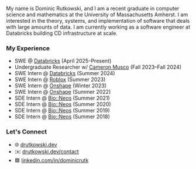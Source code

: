 My name is Dominic Rutkowski, and I am a recent graduate in computer science and mathematics at the University of Massachusetts Amherst. I am interested in the theory, systems, and implementation of software that deals with large amounts of data. I am currently working as a software engineer at Databricks building CD infrastructure at scale.

### My Experience

- SWE @ [Databricks](https://www.databricks.com/) (April 2025–Present)
- Undergraduate Researcher w/ [Cameron Musco](https://people.cs.umass.edu/~cmusco/) (Fall 2023–Fall 2024)
- SWE Intern @ [Databricks](https://www.databricks.com/) (Summer 2024)
- SWE Intern @ [Roblox](https://www.roblox.com/) (Summer 2023)
- SWE Intern @ [Onshape](https://www.onshape.com/) (Winter 2023)
- SWE Intern @ [Onshape](https://www.onshape.com/) (Summer 2022)
- SDE Intern @ [Bio::Neos](https://bioneos.com/) (Summer 2021)
- SDE Intern @ [Bio::Neos](https://bioneos.com/) (Summer 2020)
- SDE Intern @ [Bio::Neos](https://bioneos.com/) (Summer 2019)
- SDE Intern @ [Bio::Neos](https://bioneos.com/) (Summer 2018)

### Let's Connect

- 🌐 [drutkowski.dev](https://drutkowski.dev)
- ✉️ [drutkowski.dev/contact](https://drutkowski.dev/contact)
- 🟦 [linkedin.com/in/dominicrutk](https://linkedin.com/in/dominicrutk)
